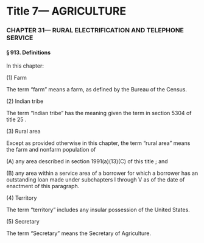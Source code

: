 
# Title 7— AGRICULTURE
### CHAPTER 31— RURAL ELECTRIFICATION AND TELEPHONE SERVICE
#### § 913. Definitions

In this chapter:

(1) Farm

The term “farm” means a farm, as defined by the Bureau of the Census.

(2) Indian tribe

The term “Indian tribe” has the meaning given the term in section 5304 of title 25 .

(3) Rural area

Except as provided otherwise in this chapter, the term “rural area” means the farm and nonfarm population of

(A) any area described in section 1991(a)(13)(C) of this title ; and

(B) any area within a service area of a borrower for which a borrower has an outstanding loan made under subchapters I through V as of the date of enactment of this paragraph.

(4) Territory

The term “territory” includes any insular possession of the United States.

(5) Secretary

The term “Secretary” means the Secretary of Agriculture.
